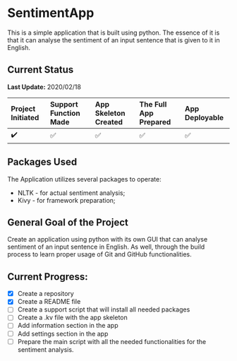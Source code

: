 # SentimentApp 
This is a simple application that is built using python. The essence of it is that it can analyse the sentiment of an input sentence that is given to it in English.

## Current Status
__Last Update:__ 2020/02/18

Project Initiated | Support Function Made | App Skeleton Created | The Full App Prepared | App Deployable
:------------ |:------------ |:------------ |:------------ |:------------ |
:heavy_check_mark: | :white_check_mark: | :white_check_mark: | :white_check_mark: | :white_check_mark:

## Packages Used
The Application utilizes several packages to operate:

* NLTK - for actual sentiment analysis;
* Kivy - for framework preparation;

## General Goal of the Project
Create an application using python with its own GUI that can analyse sentiment of an input sentence in English. As well, through the build process to learn proper usage of Git and GitHub functionalities. 

## Current Progress:

- [x] Create a repository
- [x] Create a README file
- [ ] Create a support script that will install all needed packages
- [ ] Create a .kv file with the app skeleton
- [ ] Add information section in the app
- [ ] Add settings section in the app
- [ ] Prepare the main script with all the needed functionalities for the sentiment analysis.